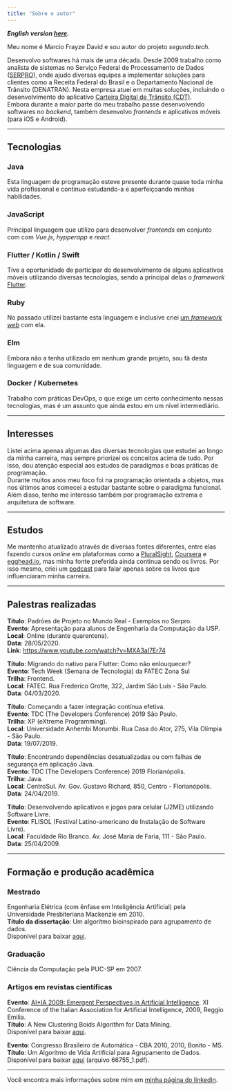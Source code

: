 ```yaml
---
title: "Sobre o autor"
---
```


_**English version [here](/about).**_
  
Meu nome é Marcio Frayze David e sou autor do projeto *segunda.tech*.
  
Desenvolvo softwares há mais de uma década. Desde 2009 trabalho como
analista de sistemas no Serviço Federal de Processamento de Dados
([SERPRO](https://serpro.gov.br)), onde ajudo diversas equipes a
implementar soluções para clientes como a Receita Federal do Brasil e
o Departamento Nacional de Trânsito (DENATRAN). Nesta empresa atuei
em muitas soluções, incluindo o desenvolvimento do aplicativo
[Carteira Digital de Trânsito (CDT)](https://servicos.serpro.gov.br/carteira-digital/).  
Embora durante a maior parte do meu trabalho passe desenvolvendo softwares
no *backend*, também desenvolvo *frontends* e aplicativos móveis (para iOS e
Android).

---

## Tecnologias

### Java
Esta linguagem de programação esteve presente durante quase toda minha vida
profissional e continuo estudando-a e aperfeiçoando minhas habilidades.

### JavaScript
Principal linguagem que utilizo para desenvolver *frontends* em conjunto com
com *Vue.js*, *hypperapp* e *react*.

### Flutter / Kotlin / Swift
Tive a oportunidade de participar do desenvolvimento de alguns aplicativos
móveis utilizando diversas tecnologias, sendo a principal delas o *framework* 
[Flutter](https://flutter.dev).

### Ruby
No passado utilizei bastante esta linguagem e inclusive criei [um *framework web*](https://github.com/marciofrayze/rackstep) com ela.

### Elm
Embora não a tenha utilizado em nenhum grande projeto, sou fã desta linguagem
e de sua comunidade.

### Docker / Kubernetes
Trabalho com práticas DevOps, o que exige um certo conhecimento nessas tecnologias, mas
é um assunto que ainda estou em um nível intermediário.

---

## Interesses
Listei acima apenas algumas das diversas tecnologias que estudei ao longo da
minha carreira, mas sempre priorizei os conceitos acima de tudo. Por isso,
dou atenção especial aos estudos de paradigmas e boas práticas de programação.  
Durante muitos anos meu foco foi na programação orientada a objetos, mas nos
últimos anos comecei a estudar bastante sobre o paradigma funcional.  
Além disso, tenho me interesso também por programação extrema e arquitetura de software.  

---

## Estudos
Me mantenho atualizado através de diversas fontes diferentes, entre elas
fazendo cursos *online* em plataformas como a 
[PluralSight](https://pluralsight.com), [Coursera](https://coursera.org) e [egghead.io](https://egghead.io),
mas minha fonte preferida ainda continua sendo os livros. Por isso mesmo, criei
um [podcast](https://segunda.tech/tags/podcast/) para falar apenas sobre os 
livros que influenciaram minha carreira.

---

## Palestras realizadas
**Título**: Padrões de Projeto no Mundo Real - Exemplos no Serpro.  
**Evento**: Apresentação para alunos de Engenharia da Computação da USP.  
**Local**: Online (durante quarentena).  
**Data**: 28/05/2020.  
**Link**: https://www.youtube.com/watch?v=MXA3aI7Er74  

**Título**: Migrando do nativo para Flutter: Como não enlouquecer?  
**Evento**: Tech Week (Semana de Tecnologia) da FATEC Zona Sul  
**Trilha**: Frontend.  
**Local**: FATEC. Rua Frederico Grotte, 322, Jardim São Luís - São Paulo.  
**Data**: 04/03/2020.  

**Título**: Começando a fazer integração contínua efetiva.  
**Evento**: TDC (The Developers Conference) 2019 São Paulo.  
**Trilha**: XP (eXtreme Programming).  
**Local**:  Universidade Anhembi Morumbi. Rua Casa do Ator, 275, Vila Olímpia - São Paulo.  
**Data**: 19/07/2019.  

**Título**: Encontrando dependências desatualizadas ou com falhas de segurança em aplicação Java.  
**Evento**: TDC (The Developers Conference) 2019 Florianópolis.  
**Trilha**: Java.  
**Local**: CentroSul. Av. Gov. Gustavo Richard, 850, Centro - Florianópolis.  
**Data**: 24/04/2019.  

**Título**: Desenvolvendo aplicativos e jogos para celular (J2ME) utilizando Software Livre.  
**Evento**: FLISOL (Festival Latino-americano de Instalação de Software Livre).  
**Local**: Faculdade Rio Branco. Av. José Maria de Faria, 111 - São Paulo.  
**Data**: 25/04/2009.  

---

## Formação e produção acadêmica
### Mestrado
Engenharia Elétrica (com ênfase em Inteligência Artificial) pela Universidade
Presbiteriana Mackenzie em 2010.  
**Título da dissertação**: Um algoritmo bioinspirado para agrupamento de dados.  
Disponível para baixar [aqui](http://tede.mackenzie.br/jspui/bitstream/tede/1519/1/Marcio%20Frayze%20David.pdf).

### Graduação
Ciência da Computação pela PUC-SP em 2007.  

### Artigos em revistas científicas
**Evento**: [AI*IA 2009: Emergent Perspectives in Artificial Intelligence](https://www.springer.com/gp/book/9783642102905). XI Conference of the Italian Association for Artificial Intelligence, 2009, Reggio Emilia.  
**Título**: A New Clustering Boids Algorithm for Data Mining.  
Disponível para baixar [aqui](https://pdfs.semanticscholar.org/669d/f2ac2f54502d926788953911fc8ff622091e.pdf).

**Evento**: Congresso Brasileiro de Automática - CBA 2010, 2010, Bonito - MS.  
**Título**: Um Algoritmo de Vida Artificial para Agrupamento de Dados.  
Disponível para baixar [aqui](https://www.sba.org.br/Proceedings/CBA/CBA2010.zip) (arquivo 66755_1.pdf).

---

Você encontra mais informações sobre mim em [minha página do linkedin](https://www.linkedin.com/in/marcio-frayze).
